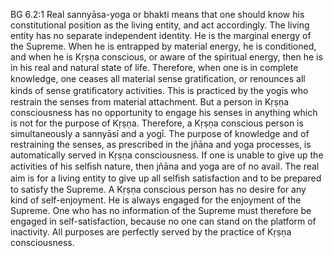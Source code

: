 BG 6.2:1	Real sannyāsa-yoga or bhakti means that one should know his constitutional position as the living entity, and act accordingly. The living entity has no separate independent identity. He is the marginal energy of the Supreme. When he is entrapped by material energy, he is conditioned, and when he is Kṛṣṇa conscious, or aware of the spiritual energy, then he is in his real and natural state of life. Therefore, when one is in complete knowledge, one ceases all material sense gratiﬁcation, or renounces all kinds of sense gratiﬁcatory activities. This is practiced by the yogīs who restrain the senses from material attachment. But a person in Kṛṣṇa consciousness has no opportunity to engage his senses in anything which is not for the purpose of Kṛṣṇa. Therefore, a Kṛṣṇa conscious person is simultaneously a sannyāsī and a yogī. The purpose of knowledge and of restraining the senses, as prescribed in the jñāna and yoga processes, is automatically served in Kṛṣṇa consciousness. If one is unable to give up the activities of his selﬁsh nature, then jñāna and yoga are of no avail. The real aim is for a living entity to give up all selﬁsh satisfaction and to be prepared to satisfy the Supreme. A Kṛṣṇa conscious person has no desire for any kind of self-enjoyment. He is always engaged for the enjoyment of the Supreme. One who has no information of the Supreme must therefore be engaged in self-satisfaction, because no one can stand on the platform of inactivity. All purposes are perfectly served by the practice of Kṛṣṇa consciousness.